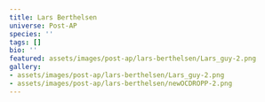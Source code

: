 ```yaml
---
title: Lars Berthelsen
universe: Post-AP
species: ''
tags: []
bio: ''
featured: assets/images/post-ap/lars-berthelsen/Lars_guy-2.png
gallery:
- assets/images/post-ap/lars-berthelsen/Lars_guy-2.png
- assets/images/post-ap/lars-berthelsen/newOCDROPP-2.png
---
```

